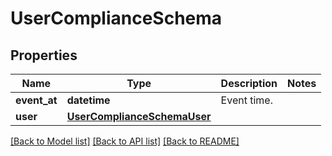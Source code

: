 # UserComplianceSchema


## Properties
Name | Type | Description | Notes
------------ | ------------- | ------------- | -------------
**event_at** | **datetime** | Event time. | 
**user** | [**UserComplianceSchemaUser**](UserComplianceSchemaUser.md) |  | 

[[Back to Model list]](../README.md#documentation-for-models) [[Back to API list]](../README.md#documentation-for-api-endpoints) [[Back to README]](../README.md)


